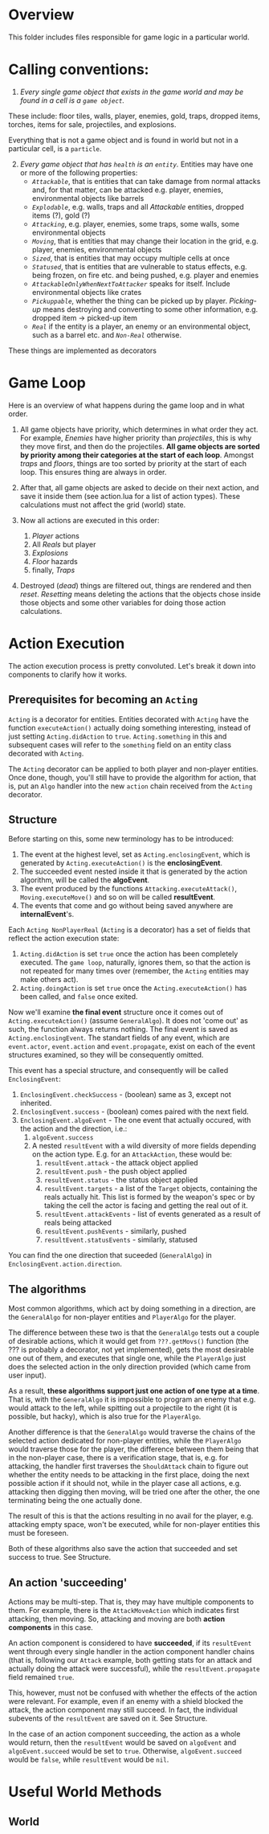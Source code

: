 # Overview
This folder includes files responsible for game logic in a particular world.

# Calling conventions:

1. *Every single game object that exists in the game world and may be found in a cell is a `game object`.*
    
These include: floor tiles, walls, player, enemies, gold, traps, dropped items, torches, items for sale, projectiles, and explosions. 

Everything that is not a game object and is found in world but not in a particular cell, is a `particle`.

2. *Every game object that has `health` is an `entity`.*
Entities may have one or more of the following properties:
    * *`Attackable`*, that is entities that can take damage from normal attacks and, for that matter, can be attacked e.g. player, enemies, environmental objects like barrels
    * *`Explodable`*, e.g. walls, traps and all *Attackable* entities, dropped items (?), gold (?)
    * *`Attacking`*, e.g. player, enemies, some traps, some walls, some environmental objects
    * *`Moving`*, that is entities that may change their location in the grid, e.g. player, enemies, environmental objects
    * *`Sized`*, that is entities that may occupy multiple cells at once
    * *`Statused`*, that is entities that are vulnerable to status effects, e.g. being frozen, on fire etc. and being pushed, e.g. player and enemies
    * *`AttackableOnlyWhenNextToAttacker`* speaks for itself. Include environmental objects like crates
    * *`Pickuppable`*, whether the thing can be picked up by player. *Picking-up* means destroying and converting to some other information, e.g. dropped item -> picked-up item
    * *`Real`* if the entity is a player, an enemy or an environmental object, such as a barrel etc. and *`Non-Real`* otherwise.

These things are implemented as decorators 


# Game Loop

Here is an overview of what happens during the game loop and in what order.

1. All game objects have priority, which determines in what order they act. For example, *Enemies* have higher priority than *projectiles*, this is why they move first, and then do the projectiles. **All game objects are sorted by priority among their categories at the start of each loop**. Amongst *traps* and *floors*, things are too sorted by priority at the start of each loop. This ensures thing are always in order.

2. After that, all game objects are asked to decide on their next action, and save it inside them (see action.lua for a list of action types). These calculations must not affect the grid (world) state.

3. Now all actions are executed in this order:
    1. *Player* actions
    2. All *Reals* but player
    3. *Explosions*
    4. *Floor* hazards
    5. finally, *Traps*

4. Destroyed (*dead*) things are filtered out, things are rendered and then *reset*. *Resetting* means deleting the actions that the objects chose inside those objects and some other variables for doing those action calculations. 


# Action Execution

The action execution process is pretty convoluted. 
Let's break it down into components to clarify how it works.

## Prerequisites for becoming an `Acting`

`Acting` is a decorator for entities. Entities decorated with `Acting` have the function `executeAction()` actually doing something interesting, instead of just setting `Acting.didAction` to `true`. 
`Acting.something` in this and subsequent cases will refer to the `something` field on an entity class decorated with `Acting`.

The `Acting` decorator can be applied to both player and non-player entities. Once done, though, you'll still have to provide the algorithm for action, that is, put an `Algo` handler into the new `action` chain received from the `Acting` decorator. 

## Structure

Before starting on this, some new terminology has to be introduced:
1. The event at the highest level, set as `Acting.enclosingEvent`, which is generated by `Acting.executeAction()` is the **enclosingEvent**.
2. The succeeded event nested inside it that is generated by the action algorithm, will be called the **algoEvent**. 
3. The event produced by the functions `Attacking.executeAttack()`, `Moving.executeMove()` and so on will be called **resultEvent**.
4. The events that come and go without being saved anywhere are **internalEvent**'s.

Each `Acting NonPlayerReal` (`Acting` is a decorator) has a set of fields that reflect the action execution state:
1. `Acting.didAction` is set `true` once the action has been completely executed. The `game loop`, naturally, ignores them, so that the action is not repeated for many times over (remember, the `Acting` entities may make others act).
2. `Acting.doingAction` is set `true` once the `Acting.executeAction()` has been called, and `false` once exited.

Now we'll examine **the final event** structure once it comes out of `Acting.executeAction()` (assume `GeneralAlgo`). It does not 'come out' as such, the function always returns nothing. The final event is saved as `Acting.enclosingEvent`. The standart fields of any event, which are `event.actor`, `event.action` and `event.propagate`, exist on each of the event structures examined, so they will be consequently omitted.

This event has a special structure, and consequently will be called `EnclosingEvent`:
1. `EnclosingEvent.checkSuccess` - (boolean) same as 3, except not inherited.
2. `EnclosingEvent.success` - (boolean) comes paired with the next field.
3. `EnclosingEvent.algoEvent` - The one event that actually occured, with the action and the direction, i.e.:
    1. `algoEvent.success`
    2. A nested `resultEvent` with a wild diversity of more fields depending on the action type. E.g. for an `AttackAction`, these would be:
        1. `resultEvent.attack` - the attack object applied
        2. `resultEvent.push` - the push object applied
        3. `resultEvent.status` - the status object applied
        4. `resultEvent.targets` - a list of the `Target` objects, containing the reals actually hit. This list is formed by the weapon's spec or by taking the cell the actor is facing and getting the real out of it.
        5. `resultEvent.attackEvents` - list of events generated as a result of reals being attacked
        6. `resultEvent.pushEvents` - similarly, pushed
        7. `resultEvent.statusEvents` - similarly, statused

You can find the one direction that suceeded (`GeneralAlgo`) in `EnclosingEvent.action.direction`.

## The algorithms

Most common algorithms, which act by doing something in a direction, are the `GeneralAlgo` for non-player entities and `PlayerAlgo` for the player. 

The difference between these two is that the `GeneralAlgo` tests out a couple of desirable actions, which it would get from `???.getMovs()` function (the ??? is probably a decorator, not yet implemented), gets the most desirable one out of them, and executes that single one, while the `PlayerAlgo` just does the selected action in the only direction provided (which came from user input). 

As a result, **these algorithms support just one action of one type at a time**. That is, with the `GeneralAlgo` it is impossible to program an enemy that e.g. would attack to the left, while spitting out a projectile to the right (it is possible, but hacky), which is also true for the `PlayerAlgo`.

Another difference is that the `GeneralAlgo` would traverse the chains of the selected action dedicated for non-player entities, while the `PlayerAlgo` would traverse those for the player, the difference between them being that in the non-player case, there is a verification stage, that is, e.g. for attacking, the handler first traverses the `ShouldAttack` chain to figure out whether the entity needs to be attacking in the first place, doing the next possible action if it should not, while in the player case all actions, e.g. attacking then digging then moving, will be tried one after the other, the one terminating being the one actually done.

The result of this is that the actions resulting in no avail for the player, e.g. attacking empty space, won't be executed, while for non-player entities this must be foreseen.

Both of these algorithms also save the action that succeeded and set success to true. See Structure.

## An action 'succeeding'

Actions may be multi-step. That is, they may have multiple components to them. For example, there is the `AttackMoveAction` which indicates first attacking, then moving. So, attacking and moving are both **action components** in this case.

An action component is considered to have **succeeded**, if its `resultEvent` went through every single handler in the action component handler chains (that is, following our `Attack` example,  both getting stats for an attack and actually doing the attack were successful), while the `resultEvent.propagate` field remained `true`.

This, however, must not be confused with whether the effects of the action were relevant. For example, even if an enemy with a shield blocked the attack, the action component may still succeed. In fact, the individual subevents of the `resultEvent` are saved on it. See Structure.

In the case of an action component succeeding, the action as a whole would return, then the `resultEvent` would be saved on `algoEvent` and `algoEvent.succeed` would be set to `true`. Otherwise, `algoEvent.succeed` would be `false`, while `resultEvent` would be `nil`. 


# Useful World Methods

## World